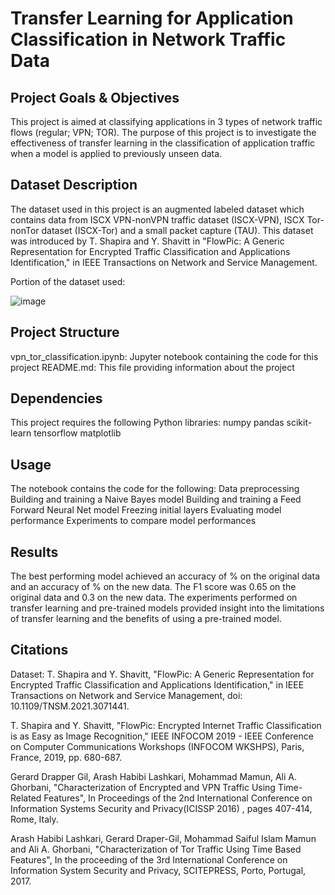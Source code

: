 # Transfer Learning for Application Classification in Network Traffic Data

## Project Goals & Objectives
This project is aimed at classifying applications in 3 types of network traffic flows (regular; VPN; TOR). The purpose of this project is to investigate the effectiveness of transfer learning in the classification of application traffic when a model is applied to previously unseen data.

## Dataset Description
The dataset used in this project is an augmented labeled dataset which contains data from ISCX VPN-nonVPN traffic dataset (ISCX-VPN), ISCX Tor-nonTor dataset (ISCX-Tor) and a small packet capture (TAU). This dataset was introduced by T. Shapira and Y. Shavitt in  "FlowPic: A Generic Representation for Encrypted Traffic Classification and Applications Identification," in IEEE Transactions on Network and Service Management. 

Portion of the dataset used:

![image](https://user-images.githubusercontent.com/52237625/236002480-13fcb06e-fa1b-4f84-9546-1f0fd0ab1aeb.png)

## Project Structure
vpn_tor_classification.ipynb: Jupyter notebook containing the code for this project
README.md: This file providing information about the project

## Dependencies
This project requires the following Python libraries:
numpy
pandas
scikit-learn
tensorflow
matplotlib

## Usage
The notebook contains the code for the following:
Data preprocessing
Building and training a Naive Bayes model
Building and training a Feed Forward Neural Net model
Freezing initial layers
Evaluating model performance
Experiments to compare model performances

## Results
The best performing model achieved an accuracy of % on the original data and an accuracy of % on the new data. The F1 score was 0.65 on the original data and 0.3 on the new data. The experiments performed on transfer learning and pre-trained models provided insight into the limitations of transfer learning and the benefits of using a pre-trained model.

## Citations
Dataset:
T. Shapira and Y. Shavitt, "FlowPic: A Generic Representation for Encrypted Traffic Classification and Applications Identification," in IEEE Transactions on Network and Service Management, doi: 10.1109/TNSM.2021.3071441.

T. Shapira and Y. Shavitt, "FlowPic: Encrypted Internet Traffic Classification is as Easy as Image Recognition," IEEE INFOCOM 2019 - IEEE Conference on Computer Communications Workshops (INFOCOM WKSHPS), Paris, France, 2019, pp. 680-687.

Gerard Drapper Gil, Arash Habibi Lashkari, Mohammad Mamun, Ali A. Ghorbani, "Characterization of Encrypted and VPN Traffic Using Time-Related Features", In Proceedings of the 2nd International Conference on Information Systems Security and Privacy(ICISSP 2016) , pages 407-414, Rome, Italy.

Arash Habibi Lashkari, Gerard Draper-Gil, Mohammad Saiful Islam Mamun and Ali A. Ghorbani, "Characterization of Tor Traffic Using Time Based Features", In the proceeding of the 3rd International Conference on Information System Security and Privacy, SCITEPRESS, Porto, Portugal, 2017.
